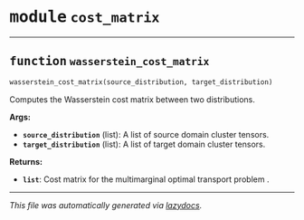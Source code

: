 <!-- markdownlint-disable -->

# <kbd>module</kbd> `cost_matrix`





---

## <kbd>function</kbd> `wasserstein_cost_matrix`

```python
wasserstein_cost_matrix(source_distribution, target_distribution)
```

Computes the Wasserstein cost matrix between two distributions. 



**Args:**
 
 - <b>`source_distribution`</b> (list):  A list of source domain cluster tensors. 
 - <b>`target_distribution`</b> (list):  A list of target domain cluster tensors. 



**Returns:**
 
 - <b>`list`</b>:  Cost matrix for the multimarginal optimal transport problem . 




---

_This file was automatically generated via [lazydocs](https://github.com/ml-tooling/lazydocs)._

